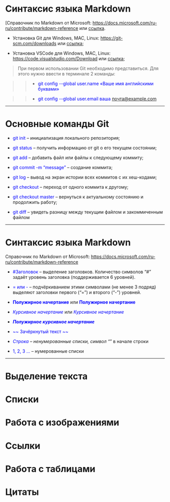 # Синтаксис языка Markdown

[Справочник по Markdown от Microsoft: <https://docs.microsoft.com/ru-ru/contribute/markdown-reference> или [ссылка](https://docs.microsoft.com/ru-ru/contribute/markdown-reference).

* Установка Git для Windows, MAC, Linux: <https://git-scm.com/downloads> или [ссылка](https://git-scm.com/downloads);

* Установка VSCode для Windows, MAC, Linux: <https://code.visualstudio.com/Download> или [ссылка](https://code.visualstudio.com/Download
);

>При первом использовании Git необходимо представиться. Для этого нужно ввести в терминале 2 команды:

>>* <span style="color: blue"> git config --global user.name «Ваше имя английскими буквами»

>>* <span style="color: blue"> git config --global user.email ваша почта@example.com

---

# Основные команды Git

* <span style="color: blue"> git init</span> – инициализация локального репозитория;

* <span style="color: blue">git status</span> – получить информацию от git о его текущем состоянии;

* <span style="color: blue">git add</span> – добавить файл или файлы к следующему коммиту;

* <span style="color: blue">git commit -m “message”</span> – создание коммита;

* <span style="color: blue">git log</span> – вывод на экран истории всех коммитов с их хеш-кодами;

* <span style="color: blue">git checkout</span> – переход от одного коммита к другому;

* <span style="color: blue">git checkout master</span> – вернуться к актуальному состоянию и продолжить работу;

* <span style="color: blue">git diff</span> – увидеть разницу между текущим файлом и закоммиченным файлом

---

# Синтаксис языка Markdown

Справочник по Markdown от Microsoft:
<https://docs.microsoft.com/ru-ru/contribute/markdown-reference>

* <span style="color: blue">#Заголовок</span> – выделение заголовков. Количество символов “#” задаёт уровень заголовка  (поддерживается 6 уровней).

* <span style="color: blue">= или -</span> – подчёркиванием этими символами (не менее 3 подряд) выделяют заголовки  первого (“=”) и второго (“-”) уровней.

* <span style="color: blue">**Полужирное начертание**</span> или <span style="color: blue">**Полужирное начертание**</span>

* <span style="color: blue">*Курсивное начертание*</span> или <span style="color: blue">*Курсивное начертание*</span>

* <span style="color: blue">***Полужирное курсивное начертание***</span>

* <span style="color: blue">~~ Зачёркнутый текст ~~</span>

* <span style="color: blue">*Строка</span> – ненумерованные списки, символ “*” в начале строки

* <span style="color: blue">1, 2, 3 …</span> – нумерованные списки

---

# Выделение текста

# Списки

# Работа с изображениями

# Ссылки

# Работа с таблицами

# Цитаты

